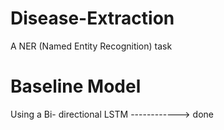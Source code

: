 # Disease-Extraction
A NER (Named Entity Recognition) task 

# Baseline Model
Using a Bi- directional LSTM ------------> done
